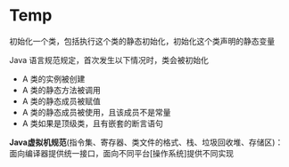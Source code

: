 # Temp

初始化一个类，包括执行这个类的静态初始化，初始化这个类声明的静态变量

Java 语言规范规定，首次发生以下情况时，类会被初始化

- A 类的实例被创建
- A 类的静态方法被调用
- A 类的静态成员被赋值
- A 类的静态成员被使用，且该成员不是常量
- A 类如果是顶级类，且有嵌套的断言语句

**Java虚拟机规范**(指令集、寄存器、类文件的格式、栈、垃圾回收堆、存储区)：面向编译器提供统一接口，面向不同平台[操作系统]提供不同实现